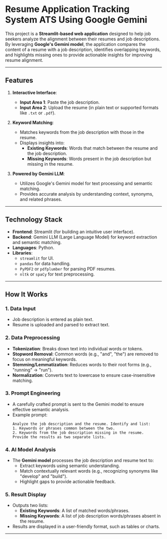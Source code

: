 # Resume Application Tracking System ATS Using Google Gemini

This project is a **Streamlit-based web application** designed to help job seekers analyze the alignment between their resumes and job descriptions. By leveraging **Google's Gemini model**, the application compares the content of a resume with a job description, identifies overlapping keywords, and highlights missing ones to provide actionable insights for improving resume alignment.

---

## Features

1. **Interactive Interface**: 
   - **Input Area 1**: Paste the job description.
   - **Input Area 2**: Upload the resume (in plain text or supported formats like `.txt` or `.pdf`).
   
2. **Keyword Matching**:
   - Matches keywords from the job description with those in the resume.
   - Displays insights into:
     - **Existing Keywords**: Words that match between the resume and the job description.
     - **Missing Keywords**: Words present in the job description but missing in the resume.
   
3. **Powered by Gemini LLM**:
   - Utilizes Google's Gemini model for text processing and semantic matching.
   - Provides accurate analysis by understanding context, synonyms, and related phrases.

---

## Technology Stack

- **Frontend**: Streamlit (for building an intuitive user interface).
- **Backend**: Gemini LLM (Large Language Model) for keyword extraction and semantic matching.
- **Languages**: Python.
- **Libraries**: 
  - `streamlit` for UI.
  - `pandas` for data handling.
  - `PyPDF2` or `pdfplumber` for parsing PDF resumes.
  - `nltk` or `spaCy` for text preprocessing.

---

## How It Works

### 1. **Data Input**
   - Job description is entered as plain text.
   - Resume is uploaded and parsed to extract text.

### 2. **Data Preprocessing**
   - **Tokenization**: Breaks down text into individual words or tokens.
   - **Stopword Removal**: Common words (e.g., "and", "the") are removed to focus on meaningful keywords.
   - **Stemming/Lemmatization**: Reduces words to their root forms (e.g., "running" → "run").
   - **Normalization**: Converts text to lowercase to ensure case-insensitive matching.

### 3. **Prompt Engineering**
   - A carefully crafted prompt is sent to the Gemini model to ensure effective semantic analysis.
   - Example prompt:
     ```
     Analyze the job description and the resume. Identify and list:
     1. Keywords or phrases common between the two.
     2. Keywords from the job description missing in the resume.
     Provide the results as two separate lists.
     ```

### 4. **AI Model Analysis**
   - The **Gemini model** processes the job description and resume text to:
     - Extract keywords using semantic understanding.
     - Match contextually relevant words (e.g., recognizing synonyms like "develop" and "build").
     - Highlight gaps to provide actionable feedback.

### 5. **Result Display**
   - Outputs two lists:
     - **Existing Keywords**: A list of matched words/phrases.
     - **Missing Keywords**: A list of job description words/phrases absent in the resume.
   - Results are displayed in a user-friendly format, such as tables or charts.

---
